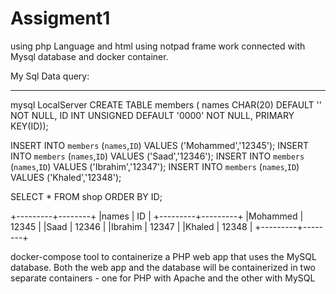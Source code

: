 # Assigment1
using php Language and html using notpad frame work connected with Mysql database and docker container.


My Sql Data query:

--------------------------------------

 mysql LocalServer
 CREATE TABLE members (
 names CHAR(20) DEFAULT ''     NOT NULL,
 ID  INT UNSIGNED  DEFAULT '0000' NOT NULL,    PRIMARY KEY(ID));

INSERT INTO `members` (`names`,`ID`) VALUES ('Mohammed','12345');
INSERT INTO `members` (`names`,`ID`) VALUES ('Saad','12346');
INSERT INTO `members` (`names`,`ID`) VALUES ('Ibrahim','12347');
INSERT INTO `members` (`names`,`ID`) VALUES ('Khaled','12348');

SELECT * FROM shop ORDER BY ID;

+---------+--------+
|names    |   ID  |
+---------+---------+
|Mohammed | 12345 |
|Saad     | 12346 |
|Ibrahim  | 12347 |
|Khaled   | 12348 |
+---------+--------+



docker-compose tool to containerize a PHP web app that uses the MySQL database.
Both the web app and the database will be containerized in two separate containers - one for PHP with Apache and the other with MySQL
